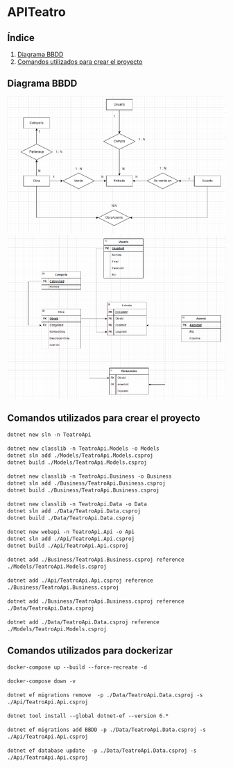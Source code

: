# APITeatro

## Índice
1. [Diagrama BBDD](#diagrama-bbdd)
2. [Comandos utilizados para crear el proyecto](#comandos-utilizados-para-crear-el-proyecto)

## Diagrama BBDD
![Diagrama ER](./complementos/Diagrama-ER.png)
![Diagrama ER2](./complementos/Diagrama-ER2.png)


## Comandos utilizados para crear el proyecto

```plaintext
dotnet new sln -n TeatroApi

dotnet new classlib -n TeatroApi.Models -o Models 
dotnet sln add ./Models/TeatroApi.Models.csproj 
dotnet build ./Models/TeatroApi.Models.csproj

dotnet new classlib -n TeatroApi.Business -o Business 
dotnet sln add ./Business/TeatroApi.Business.csproj 
dotnet build ./Business/TeatroApi.Business.csproj

dotnet new classlib -n TeatroApi.Data -o Data 
dotnet sln add ./Data/TeatroApi.Data.csproj 
dotnet build ./Data/TeatroApi.Data.csproj

dotnet new webapi -n TeatroApi.Api -o Api 
dotnet sln add ./Api/TeatroApi.Api.csproj 
dotnet build ./Api/TeatroApi.Api.csproj

dotnet add ./Business/TeatroApi.Business.csproj reference ./Models/TeatroApi.Models.csproj

dotnet add ./Api/TeatroApi.Api.csproj reference ./Business/TeatroApi.Business.csproj

dotnet add ./Business/TeatroApi.Business.csproj reference ./Data/TeatroApi.Data.csproj

dotnet add ./Data/TeatroApi.Data.csproj reference ./Models/TeatroApi.Models.csproj

```


## Comandos utilizados para dockerizar
```plaintext
docker-compose up --build --force-recreate -d

docker-compose down -v

dotnet ef migrations remove  -p ./Data/TeatroApi.Data.csproj -s ./Api/TeatroApi.Api.csproj

dotnet tool install --global dotnet-ef --version 6.*

dotnet ef migrations add BBDD -p ./Data/TeatroApi.Data.csproj -s ./Api/TeatroApi.Api.csproj

dotnet ef database update  -p ./Data/TeatroApi.Data.csproj -s ./Api/TeatroApi.Api.csproj
```
